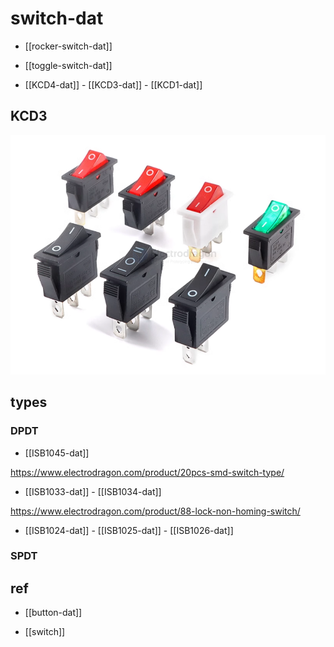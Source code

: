 
# switch-dat 

- [[rocker-switch-dat]]

- [[toggle-switch-dat]]

- [[KCD4-dat]] - [[KCD3-dat]] - [[KCD1-dat]]


## KCD3 

![](2025-06-17-17-43-08.png)


## types 


### DPDT

- [[ISB1045-dat]]

https://www.electrodragon.com/product/20pcs-smd-switch-type/

- [[ISB1033-dat]] - [[ISB1034-dat]]

https://www.electrodragon.com/product/88-lock-non-homing-switch/

- [[ISB1024-dat]] - [[ISB1025-dat]] - [[ISB1026-dat]]

### SPDT



## ref 


- [[button-dat]]

- [[switch]]
